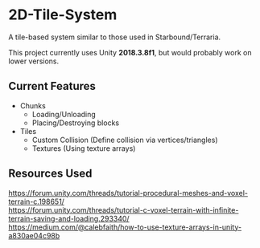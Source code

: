 # 2D-Tile-System
A tile-based system similar to those used in Starbound/Terraria.    

This project currently uses Unity **2018.3.8f1**, but would probably work on lower versions.

## Current Features
- Chunks
  - Loading/Unloading
  - Placing/Destroying blocks
- Tiles
  - Custom Collision (Define collision via vertices/triangles)
  - Textures (Using texture arrays)
  
  

## Resources Used
https://forum.unity.com/threads/tutorial-procedural-meshes-and-voxel-terrain-c.198651/    
https://forum.unity.com/threads/tutorial-c-voxel-terrain-with-infinite-terrain-saving-and-loading.293340/    
https://medium.com/@calebfaith/how-to-use-texture-arrays-in-unity-a830ae04c98b    
